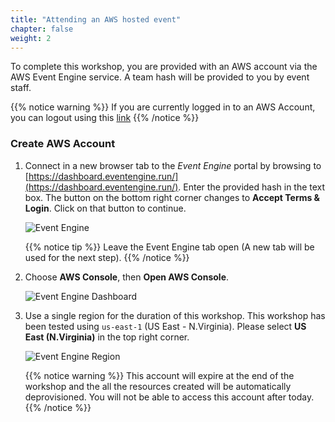 ```yaml
---
title: "Attending an AWS hosted event"
chapter: false
weight: 2
---
```


To complete this workshop, you are provided with an AWS account via the AWS Event Engine service. A team hash will be provided to you by event staff.

{{% notice warning %}}
If you are currently logged in to an AWS Account, you can logout using this [link](https://console.aws.amazon.com/console/logout!doLogout)
{{% /notice %}}


### Create AWS Account

1. Connect in a new browser tab to the _Event Engine_ portal by browsing to
   [https://dashboard.eventengine.run/](https://dashboard.eventengine.run/).
   Enter the provided hash in the text box. 
   The button on the bottom right corner changes to **Accept Terms & Login**.
   Click on that button to continue.

    ![Event Engine](/images/10_prerequisites/event-engine-initial-screen.png)

    {{% notice tip %}}
Leave the Event Engine tab open (A new tab will be used for the next step).
{{% /notice %}}

1. Choose **AWS Console**, then **Open AWS Console**.

    ![Event Engine Dashboard](/images/10_prerequisites/event-engine-dashboard.png)

2. Use a single region for the duration of this workshop.
   This workshop has been tested using  `us-east-1` (US East - N.Virginia).
   Please select **US East (N.Virginia)** in the top right corner.

    ![Event Engine Region](/images/10_prerequisites/event-engine-region.png)

    {{% notice warning %}}
This account will expire at the end of the workshop and the all the resources created will be automatically deprovisioned. You will not be able to access this account after today.
{{% /notice %}}
